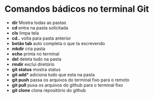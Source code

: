 # Comandos bádicos no terminal Git
- **dir** Mostra todas as pastas
- **cd** entra na pasta solicitada
- **cls** limpa tela
- **cd..** volta para pasta anterior
- **botão tab** auto completa o que ta escrevendo
- **mkdir** cria pasta
- **echo** printa no terminal
- **del** deleta tudo na pasta
- **rmdir** exclui diretório
- **git status** mostra status
- **git add*** adiciona tudo que esta na pasta
- **git push** passa os arquivos do terminal fixo para o remoto
- **git pull** puxa os arquivos do github para o terminal fixo
- **git clone** clona repositório do github
